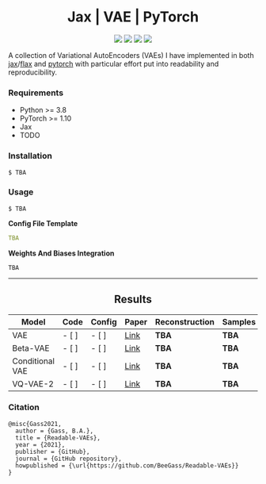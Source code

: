 <h1 align="center">
  <b>Jax | VAE | PyTorch</b><br>
</h1>

<p align="center">
      <a href="https://www.python.org/">
        <img src="https://img.shields.io/badge/Python-3.8-ff69b4.svg" /></a>
       <a href= "https://pytorch.org/">
        <img src="https://img.shields.io/badge/PyTorch-1.10-2BAF2B.svg" /></a>
       <a href= "https://github.com/BeeGass/VAEs/blob/master/LICENSE">
        <img src="https://img.shields.io/badge/license-Apache2.0-blue.svg" /></a>
         <a href= "http://twitter.com/intent/tweet?text=Readable-VAEs:%20A%20Collection%20Of%20VAEs%20Written%20In%20PyTorch%20And%20Jax%3A&url=https://github.com/BeeGass/Readable-VAEs">
        <img src="https://img.shields.io/twitter/url/https/shields.io.svg?style=social" /></a>

</p>

A collection of Variational AutoEncoders (VAEs) I have implemented in both [jax](https://github.com/google/jax)/[flax](https://github.com/google/flax) and [pytorch](https://pytorch.org/) with particular effort put into readability and reproducibility. 

### Requirements
- Python >= 3.8
- PyTorch >= 1.10
- Jax 
- TODO

### Installation
```
$ TBA
```

### Usage
```
$ TBA
```
**Config File Template**
```yaml
TBA
```

**Weights And Biases Integration**
```
TBA
```

----
<h2 align="center">
  <b>Results</b><br>
</h2>


| Model           | Code  | Config  | Paper                                             | Reconstruction | Samples | 
|-----------------|-------|---------|---------------------------------------------------|----------------|---------|
| VAE             | - [ ] | - [ ]   | [Link](https://arxiv.org/abs/1312.6114)           |     **TBA**    | **TBA** |
| Beta-VAE        | - [ ] | - [ ]   | [Link](https://openreview.net/forum?id=Sy2fzU9gl) |     **TBA**    | **TBA** |
| Conditional VAE | - [ ] | - [ ]   | [Link](https://openreview.net/forum?id=rJWXGDWd-H)|     **TBA**    | **TBA** |
| VQ-VAE-2        | - [ ] | - [ ]   | [Link](https://arxiv.org/abs/1906.00446)          |     **TBA**    | **TBA** |

### Citation
```
@misc{Gass2021,
  author = {Gass, B.A.},
  title = {Readable-VAEs},
  year = {2021},
  publisher = {GitHub},
  journal = {GitHub repository},
  howpublished = {\url{https://github.com/BeeGass/Readable-VAEs}}
}
```
